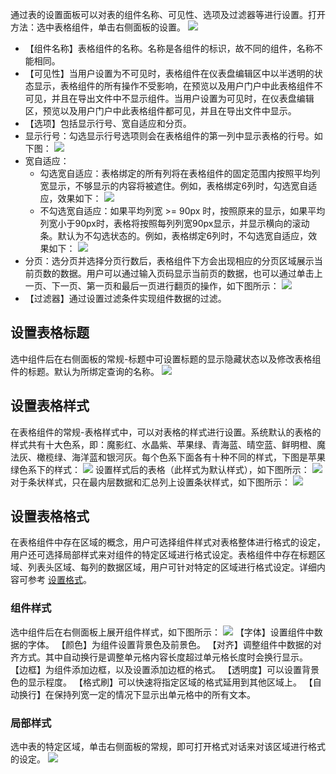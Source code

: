 通过表的设置面板可以对表的组件名称、可见性、选项及过滤器等进行设置。打开方法：选中表格组件，单击右侧面板的设置。
![](https://main.qcloudimg.com/raw/3f3a047513372c52934e7ada9841f1ff.png)
- 【组件名称】表格组件的名称。名称是各组件的标识，故不同的组件，名称不能相同。
- 【可见性】当用户设置为不可见时，表格组件在仪表盘编辑区中以半透明的状态显示，表格组件的所有操作不受影响，在预览以及用户门户中此表格组件不可见，并且在导出文件中不显示组件。当用户设置为可见时，在仪表盘编辑区，预览以及用户门户中此表格组件都可见，并且在导出文件中显示。
- 【选项】包括显示行号、宽自适应和分页。
 - 显示行号：勾选显示行号选项则会在表格组件的第一列中显示表格的行号。如下图：
![](https://main.qcloudimg.com/raw/3a05048e9659b235507aad6427baf740.png)
 - 宽自适应：
   - 勾选宽自适应：表格绑定的所有列将在表格组件的固定范围内按照平均列宽显示，不够显示的内容将被遮住。例如，表格绑定6列时，勾选宽自适应，效果如下：
![](https://main.qcloudimg.com/raw/98636ddccefa15f046cff01b4505dcd1.png)
   - 不勾选宽自适应：如果平均列宽 >= 90px 时，按照原来的显示，如果平均列宽小于90px时，表格将按照每列列宽90px显示，并显示横向的滚动条。默认为不勾选状态的。例如，表格绑定6列时，不勾选宽自适应，效果如下：
![](https://main.qcloudimg.com/raw/2ab97b1533231504aa3f505b375c33e6.png)
 - 分页：选分页并选择分页行数后，表格组件下方会出现相应的分页区域展示当前页数的数据。用户可以通过输入页码显示当前页的数据，也可以通过单击上一页、下一页、第一页和最后一页进行翻页的操作，如下图所示：
![](https://main.qcloudimg.com/raw/24cc913a55f5fb7fa1c280b9e3440860.png)
- 【过滤器】通过设置过滤条件实现组件数据的过滤。

## 设置表格标题
选中组件后在右侧面板的常规-标题中可设置标题的显示隐藏状态以及修改表格组件的标题。默认为所绑定查询的名称。
![](https://main.qcloudimg.com/raw/d0a8a8e93ea7ab905652166abd9b18c2.png)

## 设置表格样式
在表格组件的常规-表格样式中，可以对表格的样式进行设置。系统默认的表格的样式共有十大色系，即：魔影红、水晶紫、苹果绿、青海蓝、晴空蓝、鲜明橙、魔法灰、橄榄绿、海洋蓝和银河灰。每个色系下面各有十种不同的样式，下图是苹果绿色系下的样式：
![](https://main.qcloudimg.com/raw/e9bf6a22242bcc9c79aac40294f71dd0.png)
设置样式后的表格（此样式为默认样式），如下图所示：
![](https://main.qcloudimg.com/raw/a3a44ab0f2c5e8ca78b599b22fbe5bd9.png)
对于条状样式，只在最内层数据和汇总列上设置条状样式，如下图所示：
![](https://main.qcloudimg.com/raw/71d0b9c92b769450409f45a811b544ae.png)

## 设置表格格式
在表格组件中存在区域的概念，用户可选择组件样式对表格整体进行格式的设定，用户还可选择局部样式来对组件的特定区域进行格式设定。表格组件中存在标题区域、列表头区域、每列的数据区域，用户可针对特定的区域进行格式设定。详细内容可参考 [设置格式](/document/product/590/19755)。

### 组件样式

选中组件后在右侧面板上展开组件样式，如下图所示：
![](https://main.qcloudimg.com/raw/88bdfbef074db2f9ff5b3f671ac38766.png)
【字体】设置组件中数据的字体。
【颜色】为组件设置背景色及前景色。
【对齐】调整组件中数据的对齐方式。其中自动换行是调整单元格内容长度超过单元格长度时会换行显示。
【边框】为组件添加边框，以及设置添加边框的格式。
【透明度】可以设置背景色的显示程度。
【格式刷】可以快速将指定区域的格式延用到其他区域上。
【自动换行】在保持列宽一定的情况下显示出单元格中的所有文本。

### 局部样式

选中表的特定区域，单击右侧面板的常规，即可打开格式对话来对该区域进行格式的设定。
![](https://main.qcloudimg.com/raw/f9c1af6e7afd4a2ca0b1adb1ae588d7b.png)
